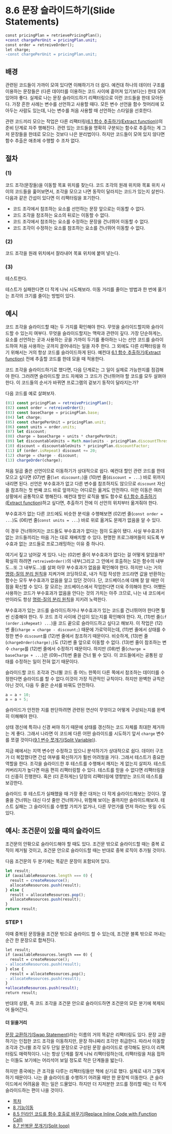 # 8.6 문장 슬라이드하기(Slide Statements)
```diff
const pricingPlan = retrievePricingPlan();
+const chargePerUnit = pricingPlan.unit;
const order = retreiveOrder();
let charge;
-const chargePerUnit = pricingPlan.unit;
```
## 배경
관련된 코드들이 가까이 모여 있다면 이해하기가 더 쉽다. 예컨대 하나의 데이터 구조를 이용하는 문장들은 (다른 데이터를 이용하는 코드 사이에 흩어져 있기보다는) 한데 모여 있어야 좋다. 실제로 나는 문장 슬라이드하기 리팩터링으로 이런 코드들을 한데 모아둔다. 가장 흔한 사례는 변수를 선언하고 사용할 때다. 모든 변수 선언을 함수 첫머리에 모아두는 사람도 있는데, 나는 변수를 처음 사용할 때 선언하는 스타일을 선호한다.

관련 코드끼리 모으는 작업은 다른 리팩터링([6.1 함수 추출하기(Extract function)](https://github.com/wonder13662/refactoring-v2/blob/writing/chapter06/6-1.md))의 준비 단계로 자주 행해진다. 관련 있는 코드들을 명확히 구분되는 함수로 추출하는 게 그저 문장들을 한데로 모으는 것보다 나은 분리법이다. 하지만 코드들이 모여 있지 않다면 함수 추출은 애초에 수행할 수 조차 없다.
## 절차
### (1)
코드 조각(문장들)을 이동할 목표 위치를 찾는다. 코드 조각의 원래 위치와 목표 위치 사이의 코드들을 훑어보면서, 조각을 모으고 나면 동작이 달라지는 코드가 있는지 살핀다. 다음과 같은 간섭이 있다면 이 리팩터링을 포기한다.
  - 코드 조각에서 참조하는 요소를 선언하는 문장 앞으로는 이동할 수 없다.
  - 코드 조각을 참조하는 요소의 뒤로는 이동할 수 없다.
  - 코드 조각에서 참조하는 요소를 수정하는 문장을 건너뛰어 이동할 수 없다.
  - 코드 조각이 수정하는 요소를 참조하는 요소를 건너뛰어 이동할 수 없다.
### (2)
코드 조각을 원래 위치에서 잘라내어 목표 위치에 붙여 넣는다.
### (3)
테스트한다.

테스트가 실패한다면 더 작게 나눠 시도해보라. 이동 거리를 줄이는 방법과 한 번에 옮기는 조각의 크기를 줄이는 방법이 있다.

## 예시
코드 조각을 슬라이드할 때는 두 가지를 확인해야 한다. 무엇을 슬라이드할지와 슬라이드할 수 있는지 여부다. 무엇을 슬라이드할지는 맥락과 관련이 깊다. 가장 단순하게는, 요소를 선언하는 곳과 사용하는 곳을 가까이 두기를 좋아하는 나는 선언 코드를 슬라이드하여 처음 사용하는 곳까지 끌어내리는 일을 자주 한다. 그 외에도 다른 리팩터링을 하기 위해서는 거의 항상 코드를 슬라이드하게 된다. 예컨대 [6.1 함수 추출하기(Extract function)](https://github.com/wonder13662/refactoring-v2/blob/writing/chapter06/6-1.md) 전에 추출할 코드를 한데 모을 때 적용한다.

코드 조각을 슬라이드하기로 했다면, 다음 단계로는 그 일이 실제로 가능한지를 점검해야 한다. 그러려면 슬라이드할 코드 자체와 그 코드가 건너뛰어야 할 코드를 모두 살펴야 한다. 이 코드들의 순서가 바뀌면 프로그램의 겉보기 동작이 달라지는가?

다음 코드를 예로 살펴보자.
``` javascript
(01) const pricingPlan = retreivePricingPlan();
(02) const order = retreiveOrder();
(03) const baseCharge = pricingPlan.base;
(04) let charge;
(05) const chargePerUnit = pricingPlan.unit;
(06) const units = order.units;
(07) let discount;
(08) charge = baseCharge + units * chargePerUnit;
(09) let discountableUnits = Math.max(units - pricingPlan.discountThresold, 0);
(10) discount = discountableUnits * pricingPlan.discountFactor;
(11) if (order.isRepeat) discount += 20;
(12) charge = charge - discount;
(13) chargeOrder(charge);
```
처음 일곱 줄은 선언이므로 이동하기가 상대적으로 쉽다. 예컨대 할인 관련 코드를 한데 모으고 싶다면 (07)번 줄(`let discount;`)을 (10)번 줄(`discount = ...`) 바로 위까지 내리면 된다. 선언은 부수효과가 없고 다른 변수를 참조하지도 않으므로 `discount` 자신을 참조하는 첫 번째 코드 바로 앞까지는 어디로든 옮겨도 안전하다. 이런 이동은 여러 상황에서 공통적으로 행해진다. 예컨대 할인 로직을 별도 함수로 [6.1 함수 추출하기(Extract function)](https://github.com/wonder13662/refactoring-v2/blob/writing/chapter06/6-1.md)하고 싶다면, 추출하기 전에 이 선언의 위치부터 옮겨줘야 한다.

부수효과가 없는 다른 코드에도 비슷한 분석을 수행해보면 (02)번 줄(`const order = ...`)도 (06)번 줄(`const units = ...`) 바로 위로 옮겨도 문제가 없음을 알 수 있다.

이 경우 건너뛰어지는 코드들도 부수효과가 없다는 점이 도움이 됐다. 사실 부수효과가 없는 코드들끼리는 마음 가는 대로 재배치할 수 있다. 현명한 프로그래머들이 되도록 부수효과 없는 코드들로 프로그래밍하는 이유 중 하나다.

여기서 짚고 넘어갈 게 있다. 나는 (02)번 줄이 부수효과가 없다는 걸 어떻게 알았을까? 확실히 하려면 `retreiveOrder()`의 내부(그리고 그 안에서 호출하는 모든 함수의 내부도...또 그 내부도...)를 살펴 아무 부수효과가 없음을 확인해야 한다. 하지만 나는 거의 [명령-질의 분리 원칙](https://martinfowler.com/bliki/CommandQuerySeparation.html)을 지켜가며 코딩하므로, 내가 직접 작성한 코드라면 값을 반환하는 함수는 모두 부수효과가 없음을 알고 있던 것이다. 단, 코드베이스에 대해 잘 알 때만 이 점을 확신할 수 있다. 잘 모르는 코드베이스에서 작업한다면 더욱 주의해야 한다. 어쨌든 사용하는 코드가 부수효과가 없음을 안다는 것의 가치는 아주 크므로, 나는 내 코드에서만이라도 항상 [명령-질의 분리 원칙](https://martinfowler.com/bliki/CommandQuerySeparation.html)을 지키려 노력한다.

부수효과가 있는 코드를 슬라이드하거나 부수효과가 있는 코드를 건너뛰어야 한다면 훨씬 신중해야 한다. 두 코드 조각 사이에 간섭이 있는지를 확인해야 한다. 자, (11)번 줄(`if (order.isRepeat) ...`)을 코드 끝으로 슬라이드하고 싶다고 해보자. 이 작업은 (12)번 줄(`charge = charge - discount;`) 때문에 가로막히는데, (11)번 줄에서 상태를 수정한 변수 `discount`를 (12)번 줄에서 참조하기 때문이다. 비슷하게, (13)번 줄(`chargeOrder(charge);`)도 (12)번 줄 앞으로 이동할 수 없다. (13)번 줄이 참조하는 변수 `charge`를 (12)번 줄에서 수정하기 때문이다. 하지만 (08)번 줄(`charge = baseCharge + ...`)은 (09)~(11)번 줄을 건너 뛸 수 있다. 이 코드들에서는 공통된 상태를 수정하는 일이 전혀 없기 때문이다.

슬라이드할 코드 조각과 건너뛸 코드 중 어느 한쪽이 다른 쪽에서 참조하는 데이터를 수정한다면 슬라이드를 할 수 없다.이것이 가장 직관적인 규칙이다. 하지만 완벽한 규칙은 아닌 것이, 다음 두 줄은 순서를 바꿔도 안전하다.
``` javascript
a = a + 10;
a = a + 5;
```
슬라이드가 안전한 지를 판단하려면 관련된 연산이 무엇이고 어떻게 구성되는지를 완벽히 이해해야 한다. 

상태 갱신에 특히나 신경 써야 하기 때문에 상태를 갱신하는 코드 자체를 최대한 제거하는 게 좋다. 그래서 나라면 이 코드에 다른 어떤 슬라이드를 시도하기 앞서 `charge` 변수를 쪼갤 것이다([9.1 변수 쪼개기(Split Variable)](https://github.com/wonder13662/refactoring-v2/blob/writing/chapter09/9-1.md)).

지금 예에서는 지역 변수만 수정하고 있으니 분석하기가 상대적으로 쉽다. 데이터 구조가 더 복잡했다면 간섭 여부를 확신하기가 훨씬 어려웠을 거다. 그래서 테스트가 중요한 역할을 한다. 조각을 슬라이드한 후 테스트를 수행해서 깨지는 게 없는지 살피자. 테스트 커버리지가 높다면 마음 편히 리팩터링할 수 있다. 테스트를 믿을 수 없다면 리팩터링을 더 신중히 진행한다. 혹은 (더 흔하게는) 당장의 리팩터링에 영향받는 코드의 테스트를 보강한다.

슬라이드 후 테스트가 실패했을 때 가장 좋은 대처는 더 작게 슬라이드해보는 것이다. 열 줄을 건너뛰는 대신 다섯 줄만 건너뛰거나, 위험해 보이는 줄까지만 슬라이드해보자. 테스트 실패는 그 슬라이드를 수행할 가치가 없거나, 다른 무언가를 먼저 하라는 뜻일 수도 있다.
## 예시: 조건문이 있을 때의 슬라이드
조건문의 안팎으로 슬라이드해야 할 때도 있다. 조건문 밖으로 슬라이드할 때는 중복 로직이 제거될 것이고, 조건문 안으로 슬라이드할 때는 반대로 중복 로직이 추가될 것이다.

다음 조건문의 두 분기에는 똑같은 문장이 포함되어 있다.
``` javascript
let result;
if (availableResources.length === 0) {
  result = createResource();
  allocateResources.push(result);
} else {
  result = allocateResources.pop();
  allocateResources.push(result);
}
return result;
```
### STEP 1
이때 중복된 문장들을 조건문 밖으로 슬라이드 할 수 있는데, 조건문 블록 밖으로 꺼내는 순간 한 문장으로 합쳐진다.
``` diff
let result;
if (availableResources.length === 0) {
  result = createResource();
- allocateResources.push(result);
} else {
  result = allocateResources.pop();
- allocateResources.push(result);
}
+allocateResources.push(result);
return result;
```
반대의 상황, 즉 코드 조각을 조건문 안으로 슬라이드하면 조건문의 모든 분기에 복제되어 들어간다.
#### 더 읽을거리
[문장 교환하기(Swap Statement)](https://www.industriallogic.com/blog/swap-statement-refactoring/)라는 이름의 거의 똑같은 리팩터링도 있다. 문장 교환하기는 인접한 코드 조각을 이동하지만, 문장 하나짜리 조각만 취급한다. 따라서 이동할 조각과 건너뛸 조각 모두 단일 문장으로 구성된 문장 슬라이드로 생각해도 된다.이 리팩터링도 매력적이다. 나는 항상 단계를 잘게 나눠 리팩터링하는데, 리팩터링을 처음 접하는 이들도 보기에는 어리석어 보일 정도로 작은 단계들을 밟는다.

하지만 종국에는 큰 조각을 다루는 리팩터링들만 책에 싣기로 했다. 실제로 내가 그렇게 하기 때문이다. 나는 클 슬라이드를 수행하기 어려울 때만 한 문장씩 이동한다. 큰 슬라이드에서 어려움을 겪는 일은 드물었다. 하지만 더 지저분한 코드를 정리할 때는 더 작게 슬라이드하는 편이 나을 것이다.

- [목차](https://github.com/wonder13662/refactoring-v2/blob/writing/README.md)
- [8 기능이동](https://github.com/wonder13662/refactoring-v2/blob/writing/chapter08)
- [8.5 인라인 코드를 함수 호출로 바꾸기(Replace Inline Code with Function Call)](https://github.com/wonder13662/refactoring-v2/blob/writing/chapter08/8-5.md)
- [8.7 반복문 쪼개기(Split loop)](https://github.com/wonder13662/refactoring-v2/blob/writing/chapter08/8-7.md)
